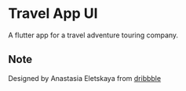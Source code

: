 # Travel App UI

A flutter app for a travel adventure touring company.

## Note

Designed by Anastasia Eletskaya from [dribbble](https://dribbble.com)
